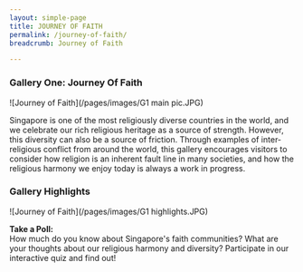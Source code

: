 ```yaml
---
layout: simple-page
title: JOURNEY OF FAITH
permalink: /journey-of-faith/
breadcrumb: Journey of Faith

---
```


### **Gallery One: Journey Of Faith**
![Journey of Faith](/pages/images/G1 main pic.JPG)

Singapore is one of the most religiously diverse countries in the world, and we celebrate our rich religious heritage as a source of strength. However, this diversity can also be a source of friction. Through examples of inter-religious conflict from around the world, this gallery encourages visitors to consider how religion is an inherent fault line in many societies, and how the religious harmony we enjoy today is always a work in progress.

### **Gallery Highlights**
![Journey of Faith](/pages/images/G1 highlights.JPG)

**Take a Poll:** <br/>
How much do you know about Singapore's faith communities? What are your thoughts about our religious harmony and diversity? Participate in our interactive quiz and find out!
